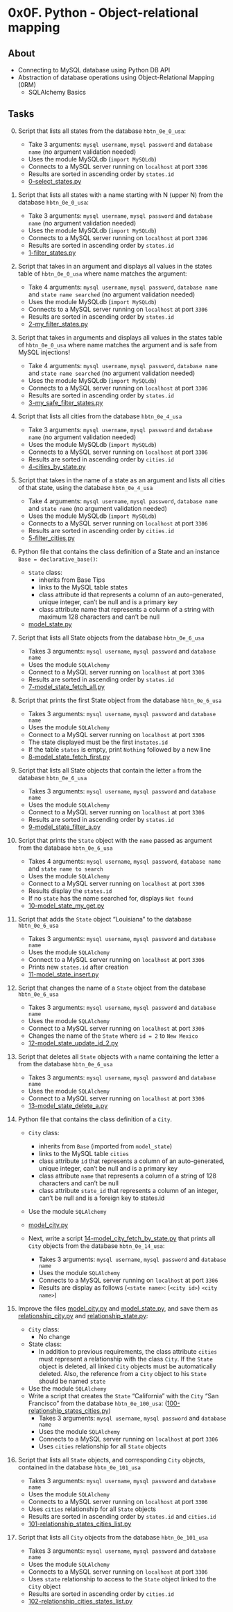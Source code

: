 # 0x0F. Python - Object-relational mapping

## About
* Connecting to MySQL database using Python DB API
* Abstraction of database operations using Object-Relational Mapping (0RM)
	* SQLAlchemy Basics

## Tasks
0. Script that lists all states from the database `hbtn_0e_0_usa`:
	* Take 3 arguments: `mysql username`, `mysql password` and `database name` (no argument validation needed)
	* Uses the module MySQLdb (`import MySQLdb`)
	* Connects to a MySQL server running on `localhost` at port `3306`
	* Results are sorted in ascending order by `states.id`
	* [0-select_states.py](0-select_states.py)
1. Script that lists all states with a name starting with N (upper N) from the database `hbtn_0e_0_usa`: 
	* Take 3 arguments: `mysql username`, `mysql password` and `database name` (no argument validation needed)
	* Uses the module MySQLdb (`import MySQLdb`)
	* Connects to a MySQL server running on `localhost` at port `3306`
	* Results are sorted in ascending order by `states.id`
	* [1-filter_states.py](1-filter_states.py)
2. Script that takes in an argument and displays all values in the states table of `hbtn_0e_0_usa` where name matches the argument:
	* Take 4 arguments: `mysql username`, `mysql password`, `database name` and `state name searched` (no argument validation needed)
	* Uses the module MySQLdb (`import MySQLdb`)
	* Connects to a MySQL server running on `localhost` at port `3306`
	* Results are sorted in ascending order by `states.id`
	* [2-my_filter_states.py](2-my_filter_states.py)
3. Script that takes in arguments and displays all values in the states table of `hbtn_0e_0_usa` where name matches the argument and is safe from MySQL injections!
	* Take 4 arguments: `mysql username`, `mysql password`, `database name` and `state name searched` (no argument validation needed)
	* Uses the module MySQLdb (`import MySQLdb`)
	* Connects to a MySQL server running on `localhost` at port `3306`
	* Results are sorted in ascending order by `states.id`
	* [3-my_safe_filter_states.py](3-my_safe_filter_states.py)
4. Script that lists all cities from the database `hbtn_0e_4_usa`
	* Take 3 arguments: `mysql username`, `mysql password` and `database name` (no argument validation needed)
	* Uses the module MySQLdb (`import MySQLdb`)
	* Connects to a MySQL server running on `localhost` at port `3306`
	* Results are sorted in ascending order by `cities.id`
	* [4-cities_by_state.py](4-cities_by_state.py)
5. Script that takes in the name of a state as an argument and lists all cities of that state, using the database `hbtn_0e_4_usa`
	* Take 4 arguments: `mysql username`, `mysql password`, `database name` and `state name` (no argument validation needed)
	* Uses the module MySQLdb (`import MySQLdb`)
	* Connects to a MySQL server running on `localhost` at port `3306`
	* Results are sorted in ascending order by `cities.id`
	* [5-filter_cities.py](5-filter_cities.py)
6. Python file that contains the class definition of a State and an instance `Base = declarative_base()`:
	* `State` class:
		* inherits from Base Tips
		* links to the MySQL table states
		* class attribute id that represents a column of an auto-generated, unique integer, can’t be null and is a primary key
		* class attribute name that represents a column of a string with maximum 128 characters and can’t be null
	* [model_state.py](model_state.py)
7. Script that lists all State objects from the database `hbtn_0e_6_usa`
	* Takes 3 arguments: `mysql username`, `mysql password` and `database name`
	* Uses the module `SQLAlchemy`
	* Connect to a MySQL server running on `localhost` at port `3306`
	* Results are sorted in ascending order by `states.id`
	* [7-model_state_fetch_all.py](7-model_state_fetch_all.py)
8. Script that prints the first State object from the database `hbtn_0e_6_usa`
	* Takes 3 arguments: `mysql username`, `mysql password` and `database name`
	* Uses the module `SQLAlchemy`
	* Connect to a MySQL server running on `localhost` at port `3306`
	* The state displayed must be the first in`states.id`
	* If the table `states` is empty, print `Nothing` followed by a new line
	* [8-model_state_fetch_first.py](8-model_state_fetch_first.py)
9. Script that lists all State objects that contain the letter `a` from the database `hbtn_0e_6_usa`
	* Takes 3 arguments: `mysql username`, `mysql password` and `database name`
	* Uses the module `SQLAlchemy`
	* Connect to a MySQL server running on `localhost` at port `3306`
	* Results are sorted in ascending order by `states.id`
	* [9-model_state_filter_a.py](9-model_state_filter_a.py)
10. Script that prints the `State` object with the `name` passed as argument from the database `hbtn_0e_6_usa`
	* Takes 4 arguments: `mysql username`, `mysql password`, `database name` and `state name to search`
	* Uses the module `SQLAlchemy`
	* Connect to a MySQL server running on `localhost` at port `3306`
	* Results display the `states.id`
	* If no `state` has the name searched for, displays `Not found`
	* [10-model_state_my_get.py](10-model_state_my_get.py)
11. Script that adds the `State` object “Louisiana” to the database `hbtn_0e_6_usa`
	* Takes 3 arguments: `mysql username`, `mysql password` and `database name`
	* Uses the module `SQLAlchemy`
	* Connect to a MySQL server running on `localhost` at port `3306`
	* Prints new `states.id` after creation
	* [11-model_state_insert.py](11-model_state_insert.py)
12. Script that changes the name of a `State` object from the database `hbtn_0e_6_usa`

	* Takes 3 arguments: `mysql username`, `mysql password` and `database name`
	* Uses the module `SQLAlchemy`
	* Connect to a MySQL server running on `localhost` at port `3306`
	* Changes the name of the `State` where `id = 2` to `New Mexico`
	* [12-model_state_update_id_2.py](12-model_state_update_id_2.py)
13. Script that deletes all `State` objects with `a` name containing the letter a from the database `hbtn_0e_6_usa`
	* Takes 3 arguments: `mysql username`, `mysql password` and `database name`
	* Uses the module `SQLAlchemy`
	* Connect to a MySQL server running on `localhost` at port `3306`
	* [13-model_state_delete_a.py](13-model_state_delete_a.py)
14. Python file that contains the class definition of a `City`.
	* `City` class:
		* inherits from `Base` (imported from `model_state`)
		* links to the MySQL table `cities`
		* class attribute `id` that represents a column of an auto-generated, unique integer, can’t be null and is a primary key
		* class attribute `name` that represents a column of a string of 128 characters and can’t be null
		* class attribute `state_id` that represents a column of an integer, can’t be null and is a foreign key to states.id
	* Use the module `SQLAlchemy`
	* [model_city.py](model_city.py)

	* Next, write a script [14-model_city_fetch_by_state.py](14-model_city_fetch_by_state.py) that prints all `City` objects from the database `hbtn_0e_14_usa`:
		* Takes 3 arguments: `mysql username`, `mysql password` and `database name`
		* Uses the module `SQLAlchemy`
		* Connects to a MySQL server running on `localhost` at port `3306`
		* Results are display as follows (`<state name>`: (`<city id>`) `<city name>`)
15. Improve the files [model_city.py](model_city.py) and [model_state.py](model_state.py), and save them as [relationship_city.py](relationship_city.py) and [relationship_state.py](relationship_state.py):
	* `City` class:
		* No change
	* State class:
		* In addition to previous requirements, the class attribute `cities` must represent a relationship with the class `City`. If the `State` object is deleted, all linked `City` objects must be automatically deleted. Also, the reference from a `City` object to his `State` should be named `state`
	* Use the module `SQLAlchemy`
	* Write a script that creates the `State` “California” with the `City` “San Francisco” from the database `hbtn_0e_100_usa`: ([100-relationship_states_cities.py](100-relationship_states_cities.py))
		* Takes 3 arguments: `mysql username`, `mysql password` and `database name`
		* Uses the module `SQLAlchemy`
		* Connects to a MySQL server running on `localhost` at port `3306`
		* Uses `cities` relationship for all `State` objects

16. Script that lists all `State` objects, and corresponding `City` objects, contained in the database `hbtn_0e_101_usa`
	* Takes 3 arguments: `mysql username`, `mysql password` and `database name`
	* Uses the module `SQLAlchemy`
	* Connects to a MySQL server running on `localhost` at port `3306`
	* Uses `cities` relationship for all `State` objects
	* Results are sorted in ascending order by `states.id` and `cities.id`
	* [101-relationship_states_cities_list.py](101-relationship_states_cities_list.py)

17. Script that lists all `City` objects from the database `hbtn_0e_101_usa`
	* Takes 3 arguments: `mysql username`, `mysql password` and `database name`
	* Uses the module `SQLAlchemy`
	* Connects to a MySQL server running on `localhost` at port `3306`
	* Uses `state` relationship to access to the `State` object linked to the `City` object
	* Results are sorted in ascending order by `cities.id`
	* [102-relationship_cities_states_list.py](102-relationship_cities_states_list.py)
